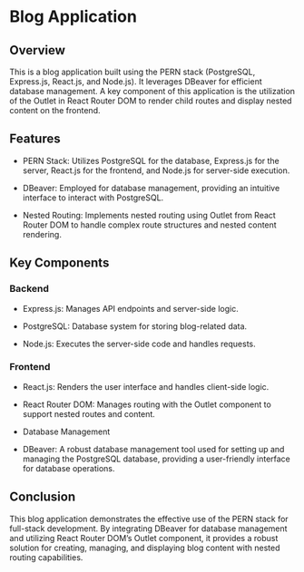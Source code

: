 # Blog Application
## Overview
This is a blog application built using the PERN stack (PostgreSQL, Express.js, React.js, and Node.js). It leverages DBeaver for efficient database management. A key component of this application is the utilization of the Outlet in React Router DOM to render child routes and display nested content on the frontend.

## Features
- PERN Stack: Utilizes PostgreSQL for the database, Express.js for the server, React.js for the frontend, and Node.js for server-side execution.
* DBeaver: Employed for database management, providing an intuitive interface to interact with PostgreSQL.
+ Nested Routing: Implements nested routing using Outlet from React Router DOM to handle complex route structures and nested content rendering.

## Key Components
### Backend
- Express.js: Manages API endpoints and server-side logic.
* PostgreSQL: Database system for storing blog-related data.
+ Node.js: Executes the server-side code and handles requests.

### Frontend
- React.js: Renders the user interface and handles client-side logic.
* React Router DOM: Manages routing with the Outlet component to support nested routes and content.
+ Database Management
- DBeaver: A robust database management tool used for setting up and managing the PostgreSQL database, providing a user-friendly interface for database operations.

## Conclusion
This blog application demonstrates the effective use of the PERN stack for full-stack development. By integrating DBeaver for database management and utilizing React Router DOM’s Outlet component, it provides a robust solution for creating, managing, and displaying blog content with nested routing capabilities.
